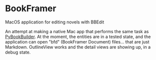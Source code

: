 # BookFramer
 MacOS application for editing novels with BBEdit

An attempt at making a native Mac app that performs the same task as [PyBookBuilder](https://github.com/sbiickert/PyBookBuilder). At the moment, the entities are in a tested state, and the application can open "bfd" (BookFramer Document) files... that are just Markdown. OutlineView works and the detail views are showing up, in a debug state.
